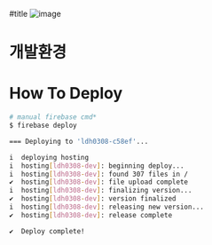 #title
![image](https://github.com/ldh0308/ldh0308.github.io/assets/142721325/15b370e1-c243-4e19-a3b6-7becae61b921)


# 개발환경

# How To Deploy
```bash
# manual firebase cmd*
$ firebase deploy

=== Deploying to 'ldh0308-c58ef'...

i  deploying hosting
i  hosting[ldh0308-dev]: beginning deploy...
i  hosting[ldh0308-dev]: found 307 files in /
✔  hosting[ldh0308-dev]: file upload complete
i  hosting[ldh0308-dev]: finalizing version...
✔  hosting[ldh0308-dev]: version finalized
i  hosting[ldh0308-dev]: releasing new version...
✔  hosting[ldh0308-dev]: release complete

✔  Deploy complete!
```
